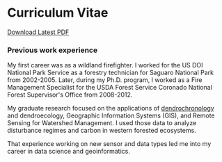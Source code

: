 # Curriculum Vitae

[Download Latest PDF]()

### Previous work experience

My first career was as a wildland firefighter. I worked for the US DOI National Park Service as a forestry technician for Saguaro National Park from 2002-2005. 
Later, during my Ph.D. program, I worked as a Fire Management Specialist for the USDA Forest Service Coronado National Forest Supervisor's Office from 2008-2012.

My graduate research focused on the applications of [dendrochronology](https://ltrr.arizona.edu) and dendroecology, Geographic Information Systems (GIS), and Remote Sensing for Watershed Management. I used those data to analyze disturbance regimes and carbon in western forested ecosystems. 

That experience working on new sensor and data types led me into my career in data science and geoinformatics.
